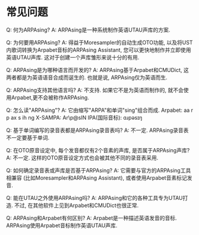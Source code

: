# 常见问题

Q: 何为ARPAsing?
A: ARPAsing是一种系统制作英语UTAU声库的方案.

Q: 为何要用ARPAsing?
A: 得益于Moresampler的自动生成OTO功能, 以及将UST内歌词转换为Arpabet音标的ARPAsing Assistant, 您可以更快地制作并立即使用英语UTAU声库. 这对于创建一个声库雏形来说十分的有用.

Q: ARPAsing是为哪种语言而开发的?
A: ARPAsing基于Arpabet和CMUDict, 这两者都是为英语语音合成而诞生的. 也就是说, ARPAsing仅为英语而生.

Q: ARPAsing支持其他语言吗?
A: 不支持. 如果它不是为英语而制作的, 就不会使用Arpabet,更不会被称作ARPAsing.

Q: 怎么读"ARPAsing"?
A: 它由缩写"ARPA"和单词"sing"组合而成.
Arpabet: aa r p ax s ih ng
X-SAMPA: Ar\p@sIN
IPA(国际音标): ɑɹpəsɪŋ

Q: 基于单词编写的录音表都是ARPAsing录音表吗?
A: 不一定. ARPAsing录音表不一定要基于单词.

Q: 在OTO原音设定中, 每个发音都仅有2个音素的声库, 是否属于ARPAsing声库?
A: 不一定. 这样的OTO原音设定方式也会被其他不同的录音表采用.

Q: 如何确定录音表或声库是否基于ARPAsing?
A: 它需要与官方的ARPAsing工具相兼容 (比如Moresampler和ARPAsing Assistant), 或者使用Arpabet音素标记发音.

Q: 能在UTAU之外使用ARPAsing吗?
A: ARPAsing和它的各种工具专为UTAU打造. 不过, 在其他软件上见到Arpabet和CMUDict也很正常.

Q: ARPAsing和Arpabet有何区别?
A: Arpabet是一种描述英语发音的音标. ARPAsing使用Arpabet音标制作英语UTAU声库.
